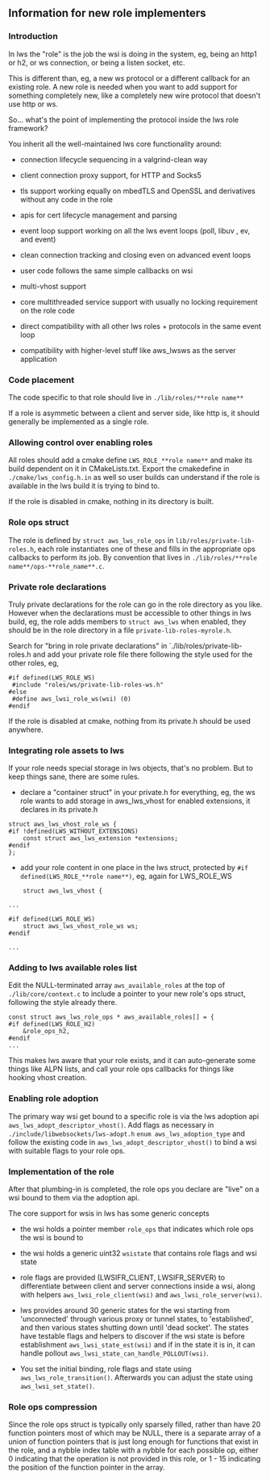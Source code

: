 ## Information for new role implementers

### Introduction

In lws the "role" is the job the wsi is doing in the system, eg,
being an http1 or h2, or ws connection, or being a listen socket, etc.

This is different than, eg, a new ws protocol or a different callback
for an existing role.  A new role is needed when you want to add support for
something completely new, like a completely new wire protocol that
doesn't use http or ws.

So... what's the point of implementing the protocol inside the lws role framework?

You inherit all the well-maintained lws core functionality around:

 - connection lifecycle sequencing in a valgrind-clean way

 - client connection proxy support, for HTTP and Socks5

 - tls support working equally on mbedTLS and OpenSSL and derivatives without any code in the role

 - apis for cert lifecycle management and parsing

 - event loop support working on all the lws event loops (poll, libuv , ev, and event)

 - clean connection tracking and closing even on advanced event loops

 - user code follows the same simple callbacks on wsi

 - multi-vhost support

 - core multithreaded service support with usually no locking requirement on the role code

 - direct compatibility with all other lws roles + protocols in the same event loop

 - compatibility with higher-level stuff like aws_lwsws as the server application

### Code placement

The code specific to that role should live in `./lib/roles/**role name**`

If a role is asymmetic between a client and server side, like http is, it
should generally be implemented as a single role.

### Allowing control over enabling roles

All roles should add a cmake define `LWS_ROLE_**role name**` and make its build
dependent on it in CMakeLists.txt.  Export the cmakedefine in `./cmake/lws_config.h.in`
as well so user builds can understand if the role is available in the lws build it is
trying to bind to.

If the role is disabled in cmake, nothing in its directory is built.

### Role ops struct

The role is defined by `struct aws_lws_role_ops` in `lib/roles/private-lib-roles.h`,
each role instantiates one of these and fills in the appropriate ops
callbacks to perform its job.  By convention that lives in
`./lib/roles/**role name**/ops-**role_name**.c`.

### Private role declarations

Truly private declarations for the role can go in the role directory as you like.
However when the declarations must be accessible to other things in lws build, eg,
the role adds members to `struct aws_lws` when enabled, they should be in the role
directory in a file `private-lib-roles-myrole.h`.

Search for "bring in role private declarations" in `./lib/roles/private-lib-roles.h
and add your private role file there following the style used for the other roles,
eg,

```
#if defined(LWS_ROLE_WS)
 #include "roles/ws/private-lib-roles-ws.h"
#else
 #define aws_lwsi_role_ws(wsi) (0)
#endif
```

If the role is disabled at cmake, nothing from its private.h should be used anywhere.

### Integrating role assets to lws

If your role needs special storage in lws objects, that's no problem.  But to keep
things sane, there are some rules.

 - declare a "container struct" in your private.h for everything, eg, the ws role wants
   to add storage in aws_lws_vhost for enabled extensions, it declares in its private.h

```
struct aws_lws_vhost_role_ws {
#if !defined(LWS_WITHOUT_EXTENSIONS)
	const struct aws_lws_extension *extensions;
#endif
};
```

 - add your role content in one place in the lws struct, protected by `#if defined(LWS_ROLE_**role name**)`,
   eg, again for LWS_ROLE_WS

```
	struct aws_lws_vhost {

...

#if defined(LWS_ROLE_WS)
	struct aws_lws_vhost_role_ws ws;
#endif

...
```

### Adding to lws available roles list

Edit the NULL-terminated array `aws_available_roles` at the top of `./lib/core/context.c` to include
a pointer to your new role's ops struct, following the style already there.

```
const struct aws_lws_role_ops * aws_available_roles[] = {
#if defined(LWS_ROLE_H2)
	&role_ops_h2,
#endif
...
```

This makes lws aware that your role exists, and it can auto-generate some things like
ALPN lists, and call your role ops callbacks for things like hooking vhost creation.

### Enabling role adoption

The primary way wsi get bound to a specific role is via the lws adoption api
`aws_lws_adopt_descriptor_vhost()`.  Add flags as necessary in `./include/libwebsockets/lws-adopt.h`
`enum aws_lws_adoption_type` and follow the existing code in `aws_lws_adopt_descriptor_vhost()`
to bind a wsi with suitable flags to your role ops.

### Implementation of the role

After that plumbing-in is completed, the role ops you declare are "live" on a wsi
bound to them via the adoption api.

The core support for wsis in lws has some generic concepts

 - the wsi holds a pointer member `role_ops` that indicates which role ops the
   wsi is bound to

 - the wsi holds a generic uint32 `wsistate` that contains role flags and wsi state

 - role flags are provided (LWSIFR_CLIENT, LWSIFR_SERVER) to differentiate between
   client and server connections inside a wsi, along with helpers `aws_lwsi_role_client(wsi)`
   and `aws_lwsi_role_server(wsi)`.

 - lws provides around 30 generic states for the wsi starting from 'unconnected' through
   various proxy or tunnel states, to 'established', and then various states shutting
   down until 'dead socket'.  The states have testable flags and helpers to discover if
   the wsi state is before establishment `aws_lwsi_state_est(wsi)` and if in the state it is
   in, it can handle pollout `aws_lwsi_state_can_handle_POLLOUT(wsi)`.

 - You set the initial binding, role flags and state using `aws_lws_role_transition()`.  Afterwards
   you can adjust the state using `aws_lwsi_set_state()`.

### Role ops compression

Since the role ops struct is typically only sparsely filled, rather than have 20 function
pointers most of which may be NULL, there is a separate array of a union of function
pointers that is just long enough for functions that exist in the role, and a nybble index
table with a nybble for each possible op, either 0 indicating that the operation is not
provided in this role, or 1 - 15 indicating the position of the function pointer in the
array.

